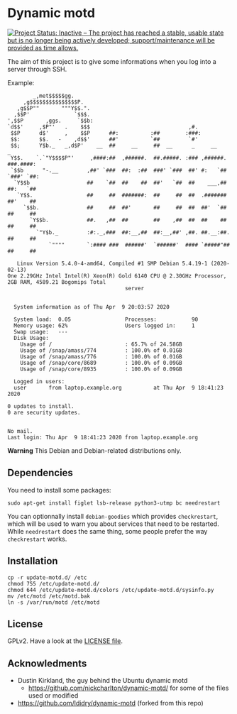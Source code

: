 # Dynamic motd
[![Project Status: Inactive – The project has reached a stable, usable state but is no longer being actively developed; support/maintenance will be provided as time allows.](https://www.repostatus.org/badges/latest/inactive.svg)](https://www.repostatus.org/#inactive)

The aim of this project is to give some informations when you log into a server through SSH.

Example:

```
        _,met$$$$$gg.                                                           
     ,g$$$$$$$$$$$$$$$P.                                                        
   ,g$$P""       """Y$$.".                                                      
  ,$$P'              `$$$.                                                      
',$$P       ,ggs.     `$$b:                                                     
`d$$'     ,$P"'   .    $$$                               ,#.                    
 $$P      d$'     ,    $$P      ##:          :##        :###:                   
 $$:      $$.   -    ,d$$'      ##'          `##         `#'                    
 $$;      Y$b._   _,d$P'    __  ##     __     ##  __      _     __          _   
 Y$$.    `.`"Y$$$$P"'     ,####:##  ,######.  ##.#####. :### ,######. ###.####: 
 `$$b      "-.__         ,##' `###  ##:  :##  ###' `###  ##' #:   `## `###' `##:
  `Y$$b                  ##    `##  ##    ##  ##'   `##  ##    ___,##  ##:   `##
   `Y$$.                 ##     ##  #######:  ##     ##  ##  .#######  ##'    ##
     `$$b.               ##     ##  ##'       ##     ##  ##  ##'  `##  ##     ##
       `Y$$b.            ##.   ,##  ##        ##    ,##  ##  ##    ##  ##     ##
         `"Y$b._         :#:._,###  ##:__,##  ##:__,##' ,##. ##.__:##. ##     ##
             `""""       `:#### ###  ######'  `######'  #### `#####"## ##     ##

   Linux Version 5.4.0-4-amd64, Compiled #1 SMP Debian 5.4.19-1 (2020-02-13)
One 2.29GHz Intel Intel(R) Xeon(R) Gold 6140 CPU @ 2.30GHz Processor, 2GB RAM, 4589.21 Bogomips Total
                                     server


  System information as of Thu Apr  9 20:03:57 2020

  System load:  0.05                 Processes:           90
  Memory usage: 62%                  Users logged in:     1
  Swap usage:   ---
  Disk Usage:
    Usage of /                       : 65.7% of 24.58GB    
    Usage of /snap/amass/774         : 100.0% of 0.01GB    
    Usage of /snap/amass/776         : 100.0% of 0.01GB    
    Usage of /snap/core/8689         : 100.0% of 0.09GB    
    Usage of /snap/core/8935         : 100.0% of 0.09GB    

  Logged in users:
  user       from laptop.example.org          at Thu Apr  9 18:41:23 2020

0 updates to install.
0 are security updates.


No mail.
Last login: Thu Apr  9 18:41:23 2020 from laptop.example.org
```

**Warning** This Debian and Debian-related distributions only.

## Dependencies

You need to install some packages:

```
sudo apt-get install figlet lsb-release python3-utmp bc needrestart
```

You can optionnally install `debian-goodies` which provides `checkrestart`, which will be used to warn you about services that need to be restarted. While `needrestart` does the same thing, some people prefer the way `checkrestart` works.

## Installation

```
cp -r update-motd.d/ /etc
chmod 755 /etc/update-motd.d/
chmod 644 /etc/update-motd.d/colors /etc/update-motd.d/sysinfo.py
mv /etc/motd /etc/motd.bak
ln -s /var/run/motd /etc/motd
```

## License

GPLv2. Have a look at the [LICENSE file](LICENSE).

## Acknowledments

* Dustin Kirkland, the guy behind the Ubuntu dynamic motd
  * https://github.com/nickcharlton/dynamic-motd/ for some of the files used or modified
* https://github.com/ldidry/dynamic-motd (forked from this repo)
